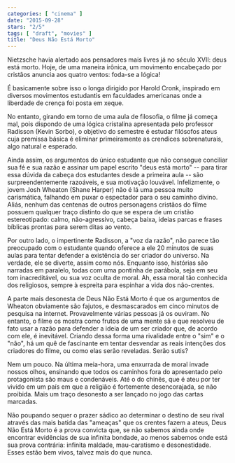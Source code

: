 ```yaml
---
categories: [ "cinema" ]
date: "2015-09-28"
stars: "2/5"
tags: [ "draft", "movies" ]
title: "Deus Não Está Morto"
---
```

Nietzsche havia alertado aos pensadores mais livres já no século XVII:
deus está morto. Hoje, de uma maneira irônica, um movimento encabeçado
por cristãos anuncia aos quatro ventos: foda-se a lógica!

É basicamente sobre isso o longa dirigido por Harold Cronk, inspirado em
diversos movimentos estudantis em faculdades americanas onde a liberdade
de crença foi posta em xeque.

No entanto, girando em torno de uma aula de filosofia, o filme já
começa mal, pois dispondo de uma lógica cristalina apresentada pelo
professor Radisson (Kevin Sorbo), o objetivo do semestre é estudar
filósofos ateus cuja premissa básica é eliminar primeiramente as
crendices sobrenaturais, algo natural e esperado.

Ainda assim, os argumentos do único estudante que não consegue
conciliar sua fé e sua razão e assinar um papel escrito "deus está
morto" -- para tirar essa dúvida da cabeça dos estudantes desde a
primeira aula -- são surpreendentemente razoáveis, e sua motivação
louvável. Infelizmente, o jovem Josh Wheaton (Shane Harper) não é
lá uma pessoa muito carismática, falhando em puxar o espectador para
o seu caminho divino. Aliás, nenhum das centenas de outros personagens
cristãos do filme possuem qualquer traço distinto do que se espera
de um cristão estereotipado: calmo, não-agressivo, cabeça baixa,
ideias parcas e frases bíblicas prontas para serem ditas ao vento.

Por outro lado, o impertinente Radisson, a "voz da razão", não parece
tão preocupado com o estudante quando oferece a ele 20 minutos de suas
aulas para tentar defender a existência do ser criador do universo. Na
verdade, ele se diverte, assim como nós. Enquanto isso, histórias são
narradas em paralelo, todas com uma pontinha de parábola, seja em seu tom
inacreditável, ou sua voz oculta de moral. Ah, essa moral tão conhecida
dos religiosos, sempre à espreita para espinhar a vida dos não-crentes.

A parte mais desonesta de Deus Não Está Morto é que os argumentos
de Wheaton obviamente são fajutos, e desmascarados em cinco minutos de
pesquisa na internet. Provavelmente várias pessoas já os ouviram. No
entanto, o filme os mostra como frutos de uma mente sã e que resolveu
de fato usar a razão para defender a ideia de um ser criador que, de
acordo com ele, é inevitável. Criando dessa forma uma rivalidade entre o
"sim" e o "não", há um quê de fascinante em tentar desvendar as reais
intenções dos criadores do filme, ou como elas serão reveladas. Serão
sutis?

Nem um pouco. Na última meia-hora, uma enxurrada de moral invade
nossos olhos, ensinando que todos os caminhos fora do apresentado pelo
protagonista são maus e condenáveis. Até o do chinês, que é ateu por
ter vivido em um país em que a religião é fortemente desencorajada,
se não proibida. Mais um traço desonesto a ser lançado no jogo das
cartas marcadas.

Não poupando sequer o prazer sádico ao determinar o destino de seu rival
através das mais batida das "ameaças" que os crentes fazem a ateus,
Deus Não Está Morto é a prova convicta que, se não sabemos ainda
onde encontrar evidências de sua infinita bondade, ao menos sabemos
onde está sua prova contrária: infinita maldade, mau-caratismo e
desonestidade. Esses estão bem vivos, talvez mais do que nunca.
